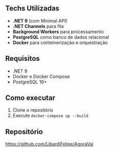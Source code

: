 ## Techs Utilizadas

- **.NET 9** (com Minimal API)
- **.NET Channels** para fila
- **Background Workers** para processamento
- **PostgreSQL** como banco de dados relacional
- **Docker** para conteinerização e orquestração

## Requisitos

- .NET 9
- Docker e Docker Compose
- PostgreSQL 16+

## Como executar

1. Clone o repositório
2. Execute `docker-compose up --build`

## Repositório

https://github.com/LibardiFelipe/AgoraVai
